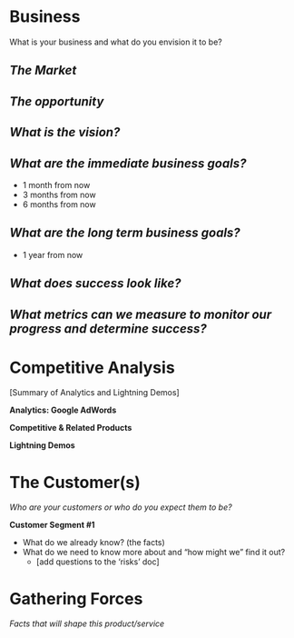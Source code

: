# Business 

What is your business and what do you envision it to be?

*The Market*
------------

*The  opportunity*
-----------------

*What is the vision?*
--------------------

*What are the immediate business goals?*
--------------------------------------
* 1 month from now
* 3 months from now
* 6 months from now

*What are the long term business goals?*
------
* 1 year from now

*What does success look like?*
-----------

*What metrics can we measure to monitor our progress and determine success?*
-------------

# Competitive Analysis
[Summary of Analytics and Lightning Demos]

**Analytics: Google AdWords**

**Competitive & Related Products**

**Lightning Demos**

# The Customer(s)
*Who are your customers or who do you expect them to be?*

**Customer Segment #1**

* What do we already know? (the facts)
* What do we need to know more about and “how might we” find it out?
  * [add questions to the ‘risks’ doc]

# Gathering Forces
*Facts that will shape this product/service*



